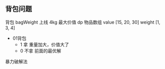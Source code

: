 ## 背包问题

背包 bagWeight 上线 4kg 
最大价值 dp
物品数组 value [15, 20, 30]
    weight [1, 3, 4]

- 01背包
    - 1 拿
        重量加大，价值大了
    - 0 不拿
        前面的最优解

暴力破解法 